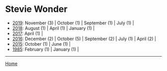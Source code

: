 # Stevie Wonder

  * [2019](./stevie-wonder-2019.md): 
      November (3) | 
      October (1) | 
      September (1) | 
      July (1) | 
  * [2018](./stevie-wonder-2018.md): 
      August (1) | 
      April (1) | 
      January (1) | 
  * [2017](./stevie-wonder-2017.md): 
      April (1) | 
  * [2016](./stevie-wonder-2016.md): 
      December (2) | 
      October (5) | 
      September (2) | 
      July (1) | 
      April (2) | 
  * [2015](./stevie-wonder-2015.md): 
      October (1) | 
      June (1) | 
  * [1985](./stevie-wonder-1985.md): 
      February (1) | 
      January (1) | 

----

[Home](../)
